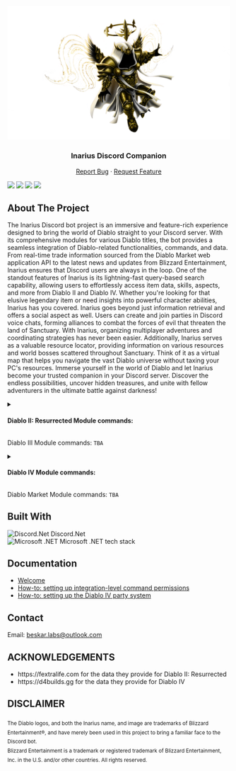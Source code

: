 <!-- PROJECT LOGO -->
<br />
<p align="center">
    <img src="https://github.com/ALCHElVlY/Inarius/blob/main/.github/Assets/Inarius_Portrait.png" alt="Logo">

  <h3 align="center">Inarius Discord Companion</h3>

  <p align="center">
    <a href="https://github.com/ALCHElVlY/Inarius/issues/new?assignees=ALCHElVlY&labels=bug&projects=&template=bug_report.md&title=%5BBUG%5D">Report Bug</a>
    ·
    <a href="https://github.com/ALCHElVlY/Inarius/issues/new?assignees=ALCHElVlY&labels=feature&projects=&template=feature_request.md&title=%5BFEATURE%5D">Request Feature</a>
  </p>
  
![][command-style-shield]
[![][version-shield]][version-url]
[![][issues-shield]][issues-url]
![][discord-shield]
</p>


<!-- ABOUT THE PROJECT -->
## About The Project

<p>
  The Inarius Discord bot project is an immersive and feature-rich experience designed to bring the world of Diablo straight to your Discord server.
  With its comprehensive modules for various Diablo titles, the bot provides a seamless integration of Diablo-related functionalities, commands, and data.
  From real-time trade information sourced from the Diablo Market web application API to the latest news and updates from Blizzard Entertainment, Inarius ensures that Discord users are always in the loop.
  One of the standout features of Inarius is its lightning-fast query-based search capability, allowing users to effortlessly access item data, skills, aspects, and more from Diablo II and Diablo IV.
  Whether you're looking for that elusive legendary item or need insights into powerful character abilities, Inarius has you covered.
  Inarius goes beyond just information retrieval and offers a social aspect as well. Users can create and join parties in Discord voice chats, forming alliances to combat the forces of evil that threaten the land of Sanctuary.
  With Inarius, organizing multiplayer adventures and coordinating strategies has never been easier.
  Additionally, Inarius serves as a valuable resource locator, providing information on various resources and world bosses scattered throughout Sanctuary. Think of it as a virtual map that helps you navigate the vast Diablo universe without taxing your PC's resources.
  Immerse yourself in the world of Diablo and let Inarius become your trusted companion in your Discord server. Discover the endless possibilities, uncover hidden treasures, and unite with fellow adventurers in the ultimate battle against darkness!
</p>

<details>
    <summary><h4>Diablo II: Resurrected Module commands:</h4></summary>
    <ul>
        <li>miscitems</li>
        <li>sets</li>
        <li>uniques</li>
        <li>runes</li>
        <li>runewords</li>
        <li>recipes</li>
    </ul>
</details>
    
<p>Diablo III Module commands: <code>TBA</code></p>
    
<details>
    <summary><h4>Diablo IV Module commands:</h4></summary>
    <ul>
        <li>aspects</li>
        <li>paragon boards</li>
        <li>paragon glyphs</li>
        <li>uniques</li>
        <li>map</li>
        <li>lfg (looking for group)</li>
        <li>craft</li>
        <li>malignant hearts</li>
    </ul>
</details>

<p>Diablo Market Module commands: <code>TBA</code></p>


## Built With

<div>
    <img src="https://i.imgur.com/uvs8UyJ.png" alt="Discord.Net" width="18px"> Discord.Net</img>
    <br>
    <img src="https://i.imgur.com/F8Bvjbr.png" alt="Microsoft .NET" width="18px"> Microsoft .NET tech stack</img>
</div>



<!-- Documentation -->
## Documentation

<div>
    <ul>
        <li><a href="https://app.gitbook.com/s/UVsjEmpyynDPHE8PUwZm/" target="_blank" rel="noopener noreferrer">Welcome</a></li>
        <li><a href="https://app.gitbook.com/s/UVsjEmpyynDPHE8PUwZm/master/how-to-set-up-integration-level-permissions" target="_blank" rel="noopener noreferrer">How-to: setting up integration-level command permissions</a></li>
        <li><a href="https://app.gitbook.com/s/UVsjEmpyynDPHE8PUwZm/master/how-to-set-up-diablo-iv-party-system" target="_blank" rel="noopener noreferrer">How-to: setting up the Diablo IV party system</a></li>
    </ul>
</div>



<!-- CONTACT -->
## Contact

Email: beskar.labs@outlook.com<br>
<!-- Website: www.beskarlabs.com<br>
Facebook: n/a<br>
Twitter: n/a-->



<!-- ACKNOWLEDGEMENTS -->
## ACKNOWLEDGEMENTS

<div>
    <ul>
        <li>https://fextralife.com for the data they provide for Diablo II: Resurrected</li>
        <li>https://d4builds.gg for the data they provide for Diablo IV</li>
    </ul>
</div>



<!-- DISCLAIMER -->
## DISCLAIMER
<div>
    <p><sub>
        The Diablo logos, and both the Inarius name, and image are trademarks of Blizzard Entertainment®, and have merely been used in this
        project to bring a familiar face to the Discord bot.<br>
        Blizzard Entertainment is a trademark or registered trademark of Blizzard Entertainment, Inc. in the U.S. and/or other countries. All rights reserved.
    </sub></p>
</div>


<!-- MARKDOWN LINKS & IMAGES -->
<!-- https://www.markdownguide.org/basic-syntax/#reference-style-links -->
[command-style-shield]: https://img.shields.io/badge/Command%20Style-Slash-Blue?logo=discord&logoColor=white&color=blue&style=plastic
[discord-shield]: https://img.shields.io/discord/1086693147331018852?color=blue&label=Online%20Discord%20Members&style=plastic
[version-shield]: https://img.shields.io/github/v/tag/ALCHElVlY/Inarius?label=version&style=plastic
[version-url]: https://github.com/main/ALCHElVlY/Inarius/releases
[issues-shield]: https://img.shields.io/github/Inarius/ALCHElVlY/inarius?color=blue&style=plastic
[issues-url]: https://github.com/ALCHElVlY/Inarius/issues
